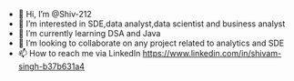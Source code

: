 - 👋 Hi, I’m @Shiv-212
- 👀 I’m interested in SDE,data analyst,data scientist and business analyst
- 🌱 I’m currently learning DSA and Java
- 💞️ I’m looking to collaborate on any project related to analytics and SDE
- 📫 How to reach me via LinkedIn https://www.linkedin.com/in/shivam-singh-b37b631a4

<!---
Shiv-212/Shiv-212 is a ✨ special ✨ repository because its `README.md` (this file) appears on your GitHub profile.
You can click the Preview link to take a look at your changes.
--->
